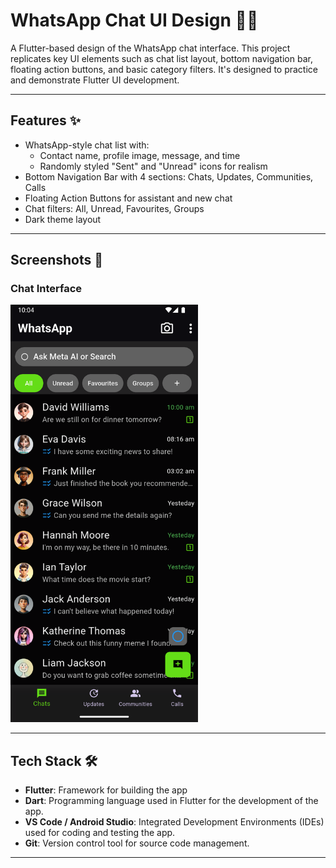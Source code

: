 # WhatsApp Chat UI Design 📱💬

A Flutter-based design of the WhatsApp chat interface. This project replicates key UI elements such as chat list layout, bottom navigation bar, floating action buttons, and basic category filters. It's designed to practice and demonstrate Flutter UI development.

---

## Features ✨

- WhatsApp-style chat list with:
  - Contact name, profile image, message, and time
  - Randomly styled "Sent" and "Unread" icons for realism
- Bottom Navigation Bar with 4 sections: Chats, Updates, Communities, Calls
- Floating Action Buttons for assistant and new chat
- Chat filters: All, Unread, Favourites, Groups
- Dark theme layout

---
## Screenshots 📸
### **Chat Interface**
<img src="assets/chatPage.png" width="300"/>

---
##  Tech Stack 🛠️
- **Flutter**: Framework for building the app
- **Dart**: Programming language used in Flutter for the development of the app.
- **VS Code / Android Studio**: Integrated Development Environments (IDEs) used for coding and testing the app.
- **Git**: Version control tool for source code management.
---